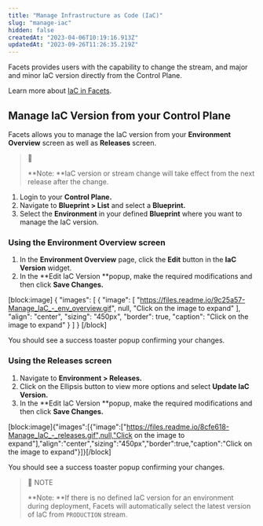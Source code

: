 ```yaml
---
title: "Manage Infrastructure as Code (IaC)"
slug: "manage-iac"
hidden: false
createdAt: "2023-04-06T10:19:16.913Z"
updatedAt: "2023-09-26T11:26:35.219Z"
---
```

Facets provides users with the capability to change the stream, and major and minor IaC version directly from the Control Plane. 

Learn more about [IaC in Facets](doc:iac-using-facets).

## Manage IaC Version from your Control Plane

Facets allows you to manage the IaC version from your **Environment Overview** screen as well as **Releases** screen. 

> 📘 
> 
> **Note: **IaC version or stream change will take effect from the next release after the change.

1. Login to your **Control Plane.**
2. Navigate to **Blueprint > List** and select a **Blueprint.**
3. Select the **Environment** in your defined **Blueprint** where you want to manage the IaC version.

### Using the Environment Overview screen

1. In the **Environment Overview** page, click the **Edit** button in the **IaC Version** widget.
2. In the **Edit IaC Version **popup, make the required modifications and then click **Save Changes.**

[block:image]
{
  "images": [
    {
      "image": [
        "https://files.readme.io/9c25a57-Manage_IaC_-_env_overview.gif",
        null,
        "Click on the image to expand"
      ],
      "align": "center",
      "sizing": "450px",
      "border": true,
      "caption": "Click on the image to expand"
    }
  ]
}
[/block]


You should see a success toaster popup confirming your changes.

### Using the Releases screen

1. Navigate to **Environment > Releases.**
2. Click on the Ellipsis button to view more options and select **Update IaC Version.**
3. In the **Edit IaC Version **popup, make the required modifications and then click **Save Changes.**

[block:image]{"images":[{"image":["https://files.readme.io/8cfe618-Manage_IaC_-_releases.gif",null,"Click on the image to expand"],"align":"center","sizing":"450px","border":true,"caption":"Click on the image to expand"}]}[/block]

You should see a success toaster popup confirming your changes.

> 📘 NOTE
> 
> **Note: **If there is no defined IaC version for an environment during deployment, Facets will automatically select the latest version of IaC from `PRODUCTION` stream.